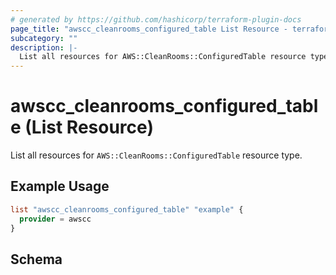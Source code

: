 ```yaml
---
# generated by https://github.com/hashicorp/terraform-plugin-docs
page_title: "awscc_cleanrooms_configured_table List Resource - terraform-provider-awscc"
subcategory: ""
description: |-
  List all resources for AWS::CleanRooms::ConfiguredTable resource type.
---
```


# awscc_cleanrooms_configured_table (List Resource)

List all resources for `AWS::CleanRooms::ConfiguredTable` resource type.

## Example Usage

```terraform
list "awscc_cleanrooms_configured_table" "example" {
  provider = awscc
}
```

<!-- schema generated by tfplugindocs -->
## Schema
